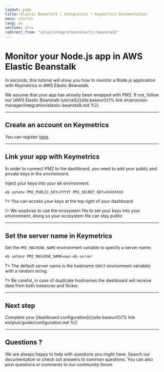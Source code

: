 ```yaml
---
layout: page
title: Elastic Beanstalk | Integration | Keymetrics Documentation
menu: starter
lang: en
section: plus
redirect_from: "/plus/integration/elastic-beanstalk"
---
```


# Monitor your Node.js app in AWS Elastic Beanstalk

In seconds, this tutorial will show you how to monitor a Node.js application with Keymetrics in AWS Elastic Beanstalk.

We assume that your app has already been wrapped with PM2. If not, follow our [AWS Elastic Beanstalk tutorial]({{site.baseurl}}{% link en/process-manager/integration/elastic-beanstalk.md %}).

---

## Create an account on Keymetrics

You can register [here](https://app.keymetrics.io/api/oauth/register).

---

## Link your app with Keymetrics

In order to connect PM2 to the dashboard, you need to add your public and private keys in the environment.

Inject your keys into your eb environment:
```bash
eb setenv PM2_PUBLIC_KEY=YYYYY PM2_SECRET_KEY=XXXXXXXX
```

?> You can access your keys at the top right of your dashboard

!> We unadvise to use the ecosystem file to set your keys into your environment, doing so your ecosystem file can stay public

---

## Set the server name in Keymetrics

Set the `PM2_MACHINE_NAME` environment variable to specify a server name:

```bash
eb setenv PM2_MACHINE_NAME=aws-eb-server
```

?> The default server name is the hostname (`HOST` environment variable) with a random string.

?> Be careful, in case of duplicate hostnames the dashboard will receive data from both instances and flicker.

---

## Next step

Complete your [dashboard configuration]({{site.baseurl}}{% link en/plus/guide/configuration.md %})

---

## Questions ?

We are always happy to help with questions you might have. Search our documentation or check out answers to common questions. You can also post questions or comments to our community forum.